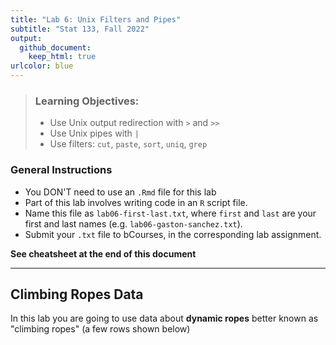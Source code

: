 ```yaml
---
title: "Lab 6: Unix Filters and Pipes"
subtitle: "Stat 133, Fall 2022"
output: 
  github_document:
    keep_html: true
urlcolor: blue
---
```




> ### Learning Objectives:
>
> - Use Unix output redirection with `>` and `>>`
> - Use Unix pipes with `|`
> - Use filters: `cut`, `paste`, `sort`, `uniq`, `grep`

### General Instructions

- You DON'T need to use an `.Rmd` file for this lab
- Part of this lab involves writing code in an `R` script file.
- Name this file as `lab06-first-last.txt`, where `first` and `last` are your
first and last names (e.g. `lab06-gaston-sanchez.txt`).
- Submit your `.txt` file to bCourses, in the corresponding lab assignment.


__See cheatsheet at the end of this document__


-----


## Climbing Ropes Data

In this lab you are going to use data about __dynamic ropes__ better known
as "climbing ropes" (a few rows shown below)



















































